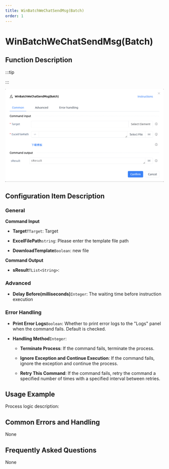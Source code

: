 ```yaml
---
title: WinBatchWeChatSendMsg(Batch)
order: 1
---
```


# WinBatchWeChatSendMsg(Batch)

## Function Description

:::tip 

:::

![WinBatchWeChatSendMsg(Batch)](../../../assets/WinBatchWeChatSendMsg(Batch)_command.png)

## Configuration Item Description

### General

**Command Input**

- **Target**`TTarget`: Target

- **ExcelFilePath**`string`: Please enter the template file path

- **DownloadTemplate**`Boolean`: new file


**Command Output**

- **sResult**`TList<String>`: 

### Advanced

- **Delay Before(milliseconds)**`Integer`: The waiting time before instruction execution

### Error Handling

- **Print Error Logs**`Boolean`: Whether to print error logs to the "Logs" panel when the command fails. Default is checked. 

- **Handling Method**`Integer`:

    - **Terminate Process**: If the command fails, terminate the process.

    - **Ignore Exception and Continue Execution**: If the command fails, ignore the exception and continue the process.

    - **Retry This Command**: If the command fails, retry the command a specified number of times with a specified interval between retries.

## Usage Example

Process logic description:

## Common Errors and Handling

None

## Frequently Asked Questions

None

